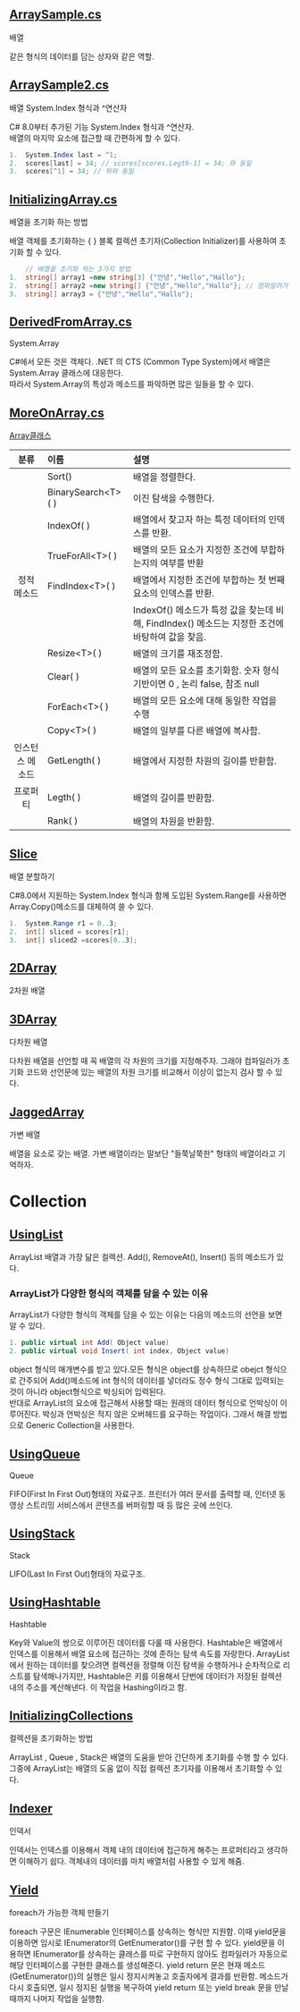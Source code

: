 ## [ArraySample.cs](https://github.com/twozeronine/Csharp_Study/blob/main/Array_Collection_Indexer/ArraySample.cs)

배열

같은 형식의 데이터를 담는 상자와 같은 역할.

## [ArraySample2.cs](https://github.com/twozeronine/Csharp_Study/blob/main/Array_Collection_Indexer/ArraySample2.cs)

배열 System.Index 형식과 ^연산자

C# 8.0부터 추가된 기능 System.Index 형식과 ^연산자.  
배열의 마지막 요소에 접근할 때 간편하게 할 수 있다.

```c#
1.  System.Index last = ^1;
2.  scores[last] = 34; // scores[scores.Legth-1] = 34; 와 동일
3.  scores[^1] = 34; // 위와 동일
```

## [InitializingArray.cs](https://github.com/twozeronine/Csharp_Study/blob/main/Array_Collection_Indexer/InitializingArray.cs)

배열을 초기화 하는 방법

배열 객체를 초기화하는 { } 블록 컬렉션 초기자(Collection Initializer)를 사용하여 초기화 할 수 있다.

```c#
    // 배열을 초기화 하는 3가지 방법
1.  string[] array1 =new string[3] {"안녕","Hello","Hallo"};
2.  string[] array2 =new string[] {"안녕","Hello","Hallo"}; // 컴파일러가 첫번째와 동일하게 초기화한 실행파일을 만듬.
3.  string[] array3 = {"안녕","Hello","Hallo"};
```

## [DerivedFromArray.cs](https://github.com/twozeronine/Csharp_Study/blob/main/Array_Collection_Indexer/DerivedFromArray.cs)

System.Array

C#에서 모든 것은 객체다. .NET 의 CTS (Common Type System)에서 배열은 System.Array 클래스에 대응한다.  
따라서 System.Array의 특성과 메소드를 파악하면 많은 일들을 할 수 있다.

## [MoreOnArray.cs](https://github.com/twozeronine/Csharp_Study/blob/main/Array_Collection_Indexer/MoreOnArray.cs)

[Array클래스](https://docs.microsoft.com/ko-kr/dotnet/api/system.array?view=net-5.0)

|      분류       | 이름                | 설명                                                                                                |
| :-------------: | :------------------ | :-------------------------------------------------------------------------------------------------- |
|                 | Sort()              | 배열을 정렬한다.                                                                                    |
|                 | BinarySearch\<T>( ) | 이진 탐색을 수행한다.                                                                               |
|                 | IndexOf( )          | 배열에서 찾고자 하는 특정 데이터의 인덱스를 반환.                                                   |
|                 | TrueForAll\<T>( )   | 배열의 모든 요소가 지정한 조건에 부합하는지의 여부를 반환                                           |
|   정적 메소드   | FindIndex\<T>( )    | 배열에서 지정한 조건에 부합하는 첫 번째 요소의 인덱스를 반환.                                       |
|                 |                     | IndexOf() 메소드가 특정 값을 찾는데 비해, FindIndex<T>() 메소드는 지정한 조건에 바탕하여 값을 찾음. |
|                 | Resize\<T>( )       | 배열의 크기를 재조정함.                                                                             |
|                 | Clear( )            | 배열의 모든 요소를 초기화함. 숫자 형식 기반이면 0 , 논리 false, 참조 null                           |
|                 | ForEach\<T>( )      | 배열의 모든 요소에 대해 동일한 작업을 수행                                                          |
|                 | Copy\<T>( )         | 배열의 일부를 다른 배열에 복사함.                                                                   |
| 인스턴스 메소드 | GetLength( )        | 배열에서 지정한 차원의 길이를 반환함.                                                               |
|    프로퍼티     | Legth( )            | 배열의 길이를 반환함.                                                                               |
|                 | Rank( )             | 배열의 차원을 반환함.                                                                               |

## [Slice](https://github.com/twozeronine/Csharp_Study/blob/main/Array_Collection_Indexer/Slice.cs)

배열 분할하기

C#8.0에서 지원하는 System.Index 형식과 함께 도입된 System.Range를 사용하면 Array.Copy()메소드를 대체하여 쓸 수 있다.

```c#
1.  System.Range r1 = 0..3;
2.  int[] sliced = scores[r1];
3.  int[] sliced2 =scores[0..3];
```

## [2DArray](https://github.com/twozeronine/Csharp_Study/blob/main/Array_Collection_Indexer/2DArray.cs)

2차원 배열

## [3DArray](https://github.com/twozeronine/Csharp_Study/blob/main/Array_Collection_Indexer/3DArray.cs)

다차원 배열

다차원 배열을 선언할 때 꼭 배열의 각 차원의 크기를 지정해주자. 그래야 컴파일러가 초기화 코드와 선언문에 있는 배열의 차원 크기를 비교해서 이상이 없는지 검사 할 수 있다.

## [JaggedArray](https://github.com/twozeronine/Csharp_Study/blob/main/Array_Collection_Indexer/JaggedArray.cs)

가변 배열

배열을 요소로 갖는 배열. 가변 배열이라는 말보단 "들쭉날쭉한" 형태의 배열이라고 기억하자.

# Collection

## [UsingList](https://github.com/twozeronine/Csharp_Study/blob/main/Array_Collection_Indexer/UsingList.cs)

ArrayList 배열과 가장 닮은 컬렉션. Add(), RemoveAt(), Insert() 등의 메소드가 있다.

### ArrayList가 다양한 형식의 객체를 담을 수 있는 이유

ArrayList가 다양한 형식의 객체를 담을 수 있는 이유는 다음의 메소드의 선언을 보면 알 수 있다.

```C#
1. public virtual int Add( Object value)
2. public virtual void Insert( int index, Object value)
```

object 형식의 매개변수를 받고 있다.모든 형식은 object를 상속하므로 obejct 형식으로 간주되어 Add()메소드에 int 형식의 데이터를 넣더라도 정수 형식 그대로 입력되는 것이 아니라 object형식으로 박싱되어 입력된다.  
반대로 ArrayList의 요소에 접근해서 사용할 때는 원래의 데이터 형식으로 언박싱이 이루어진다. 박싱과 언박싱은 적지 않은 오버헤드를 요구하는 작업이다. 그래서 해결 방법으로 Generic Collection을 사용한다.

## [UsingQueue](https://github.com/twozeronine/Csharp_Study/blob/main/Array_Collection_Indexer/UsingQueue.cs)

Queue

FIFO(First In First Out)형태의 자료구조. 프린터가 여러 문서를 출력할 때, 인터넷 동영상 스트리밍 서비스에서 콘텐츠를 버퍼링할 때 등 많은 곳에 쓰인다.

## [UsingStack](https://github.com/twozeronine/Csharp_Study/blob/main/Array_Collection_Indexer/UsingStack.cs)

Stack

LIFO(Last In First Out)형태의 자료구조.

## [UsingHashtable](https://github.com/twozeronine/Csharp_Study/blob/main/Array_Collection_Indexer/UsingHashtable.cs)

Hashtable

Key와 Value의 쌍으로 이루어진 데이터를 다룰 때 사용한다. Hashtable은 배열에서 인덱스를 이용해서 배열 요소에 접근하는 것에 준하는 탐색 속도를 자랑한다. ArrayList에서 원하는 데이터를 찾으려면 컬렉션을 정렬해 이진 탐색을 수행하거나 순차적으로 리스트를 탐색해나가지만, Hashtable은 키를 이용해서 단번에 데이터가 저장된 컬렉션 내의 주소를 계산해낸다. 이 작업을 Hashing이라고 함.

## [InitializingCollections](https://github.com/twozeronine/Csharp_Study/blob/main/Array_Collection_Indexer/InitializingCollections.cs)

컬렉션을 초기화하는 방법

ArrayList , Queue , Stack은 배열의 도움을 받아 간단하게 초기화를 수행 할 수 있다. 그중에 ArrayList는 배열의 도움 없이 직접 컬렉션 초기자를 이용해서 초기화할 수 있다.

## [Indexer](https://github.com/twozeronine/Csharp_Study/blob/main/Array_Collection_Indexer/Indexer.cs)

인덱서

인덱서는 인덱스를 이용해서 객체 내의 데이터에 접근하게 해주는 프로퍼티라고 생각하면 이해하기 쉽다. 객체내의 데이터를 마치 배열처럼 사용할 수 있게 해줌.

## [Yield](https://github.com/twozeronine/Csharp_Study/blob/main/Array_Collection_Indexer/Yield.cs)

foreach가 가능한 객체 만들기

foreach 구문은 IEnumerable 인터페이스를 상속하는 형식만 지원함. 이때 yield문을 이용하면 임시로 IEnumerator의 GetEnumerator()를 구현 할 수 있다. yield문을 이용하면 IEnumerator를 상속하는 클래스를 따로 구현하지 않아도 컴파일러가 자동으로 해당 인터페이스를 구현한 클래스를 생성해준다. yield return 문은 현재 메소드(GetEnumerator())의 실행은 일시 정지시켜놓고 호출자에게 결과를 반환함. 메소드가 다시 호출되면, 일시 정지된 실행을 복구하여 yield return 또는 yield break 문을 만날 때까지 나머지 작업을 실행함.
